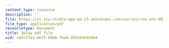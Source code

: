 ```yaml
---
content_type: resource
description: ''
file: https://ol-ocw-studio-app-qa.s3.amazonaws.com/courses/res-env-001-climate-action-hands-on-harnessing-science-with-communities-to-cut-carbon-january-iap-2017/cd5c27a1eb75b0b6fbe4d3b1b3e92de4_jBoDIObtJQw.pdf
file_type: application/pdf
resourcetype: Document
title: 3play pdf file
uid: cd5c27a1-eb75-b0b6-fbe4-d3b1b3e92de4
---
```

